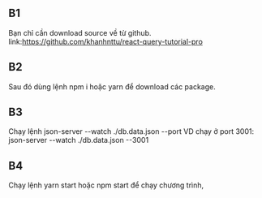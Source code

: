 ## B1 
Bạn chỉ cần download source về từ github.
link:https://github.com/khanhnttu/react-query-tutorial-pro
## B2
Sau đó dùng lệnh npm i hoặc yarn để download các package.
## B3
Chạy lệnh json-server --watch ./db.data.json --port
VD chạy ở port 3001: json-server --watch ./db.data.json --3001
## B4
Chạy lệnh yarn start hoặc npm start để chạy chương trình, 